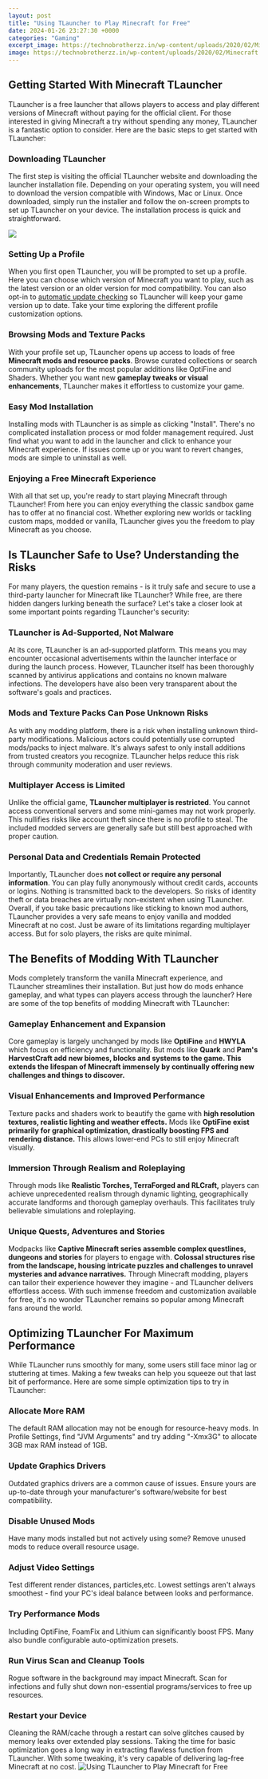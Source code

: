 ```yaml
---
layout: post
title: "Using TLauncher to Play Minecraft for Free"
date: 2024-01-26 23:27:30 +0000
categories: "Gaming"
excerpt_image: https://technobrotherzz.in/wp-content/uploads/2020/02/Minecraft.jpg
image: https://technobrotherzz.in/wp-content/uploads/2020/02/Minecraft.jpg
---
```


## Getting Started With Minecraft TLauncher
TLauncher is a free launcher that allows players to access and play different versions of Minecraft without paying for the official client. For those interested in giving Minecraft a try without spending any money, TLauncher is a fantastic option to consider. Here are the basic steps to get started with TLauncher:
### Downloading TLauncher
The first step is visiting the official TLauncher website and downloading the launcher installation file. Depending on your operating system, you will need to download the version compatible with Windows, Mac or Linux. Once downloaded, simply run the installer and follow the on-screen prompts to set up TLauncher on your device. The installation process is quick and straightforward. 

![](https://i.ytimg.com/vi/0qo64_1xCZA/maxresdefault.jpg)
### Setting Up a Profile
When you first open TLauncher, you will be prompted to set up a profile. Here you can choose which version of Minecraft you want to play, such as the latest version or an older version for mod compatibility. You can also opt-in to [automatic update checking](https://store.fi.io.vn/womens-cute-cat-gift-for-men-women-girls-boys-feline-kitten-lovers-v-neck-t-shirt/men&) so TLauncher will keep your game version up to date. Take your time exploring the different profile customization options.
### Browsing Mods and Texture Packs 
With your profile set up, TLauncher opens up access to loads of free **Minecraft mods and resource packs**. Browse curated collections or search community uploads for the most popular additions like OptiFine and Shaders. Whether you want new **gameplay tweaks or visual enhancements**, TLauncher makes it effortless to customize your game. 
### Easy Mod Installation 
Installing mods with TLauncher is as simple as clicking "Install". There's no complicated installation process or mod folder management required. Just find what you want to add in the launcher and click to enhance your Minecraft experience. If issues come up or you want to revert changes, mods are simple to uninstall as well.
### Enjoying a Free Minecraft Experience
With all that set up, you're ready to start playing Minecraft through TLauncher! From here you can enjoy everything the classic sandbox game has to offer at no financial cost. Whether exploring new worlds or tackling custom maps, modded or vanilla, TLauncher gives you the freedom to play Minecraft as you choose.
## Is TLauncher Safe to Use? Understanding the Risks
For many players, the question remains - is it truly safe and secure to use a third-party launcher for Minecraft like TLauncher? While free, are there hidden dangers lurking beneath the surface? Let's take a closer look at some important points regarding TLauncher's security:
### TLauncher is Ad-Supported, Not Malware
At its core, TLauncher is an ad-supported platform. This means you may encounter occasional advertisements within the launcher interface or during the launch process. However, TLauncher itself has been thoroughly scanned by antivirus applications and contains no known malware infections. The developers have also been very transparent about the software's goals and practices.
### Mods and Texture Packs Can Pose Unknown Risks
As with any modding platform, there is a risk when installing unknown third-party modifications. Malicious actors could potentially use corrupted mods/packs to inject malware. It's always safest to only install additions from trusted creators you recognize. TLauncher helps reduce this risk through community moderation and user reviews.
### Multiplayer Access is Limited 
Unlike the official game, **TLauncher multiplayer is restricted**. You cannot access conventional servers and some mini-games may not work properly. This nullifies risks like account theft since there is no profile to steal. The included modded servers are generally safe but still best approached with proper caution. 
### Personal Data and Credentials Remain Protected
Importantly, TLauncher does **not collect or require any personal information**. You can play fully anonymously without credit cards, accounts or logins. Nothing is transmitted back to the developers. So risks of identity theft or data breaches are virtually non-existent when using TLauncher.
Overall, if you take basic precautions like sticking to known mod authors, TLauncher provides a very safe means to enjoy vanilla and modded Minecraft at no cost. Just be aware of its limitations regarding multiplayer access. But for solo players, the risks are quite minimal.
## The Benefits of Modding With TLauncher
Mods completely transform the vanilla Minecraft experience, and TLauncher streamlines their installation. But just how do mods enhance gameplay, and what types can players access through the launcher? Here are some of the top benefits of modding Minecraft with TLauncher:
### Gameplay Enhancement and Expansion
Core gameplay is largely unchanged by mods like **OptiFine** and **HWYLA** which focus on efficiency and functionality. But mods like **Quark** and **Pam's HarvestCraft add new biomes, blocks and systems to the game. This extends the lifespan of Minecraft immensely by continually offering new challenges and things to discover.**
### Visual Enhancements and Improved Performance 
Texture packs and shaders work to beautify the game with **high resolution textures, realistic lighting and weather effects.** Mods like **OptiFine exist primarily for graphical optimization, drastically boosting FPS and rendering distance.** This allows lower-end PCs to still enjoy Minecraft visually. 
### Immersion Through Realism and Roleplaying 
Through mods like **Realistic Torches, TerraForged and RLCraft,** players can achieve unprecedented realism through dynamic lighting, geographically accurate landforms and thorough gameplay overhauls. This facilitates truly believable simulations and roleplaying. 
### Unique Quests, Adventures and Stories 
Modpacks like **Captive Minecraft series assemble complex questlines, dungeons and stories** for players to engage with. **Colossal structures rise from the landscape, housing intricate puzzles and challenges to unravel mysteries and advance narratives.**
Through Minecraft modding, players can tailor their experience however they imagine - and TLauncher delivers effortless access. With such immense freedom and customization available for free, it's no wonder TLauncher remains so popular among Minecraft fans around the world.
## Optimizing TLauncher For Maximum Performance  
While TLauncher runs smoothly for many, some users still face minor lag or stuttering at times. Making a few tweaks can help you squeeze out that last bit of performance. Here are some simple optimization tips to try in TLauncher:
### Allocate More RAM
The default RAM allocation may not be enough for resource-heavy mods. In Profile Settings, find "JVM Arguments" and try adding "-Xmx3G" to allocate 3GB max RAM instead of 1GB. 
### Update Graphics Drivers
Outdated graphics drivers are a common cause of issues. Ensure yours are up-to-date through your manufacturer's software/website for best compatibility.
### Disable Unused Mods
Have many mods installed but not actively using some? Remove unused mods to reduce overall resource usage.  
### Adjust Video Settings 
Test different render distances, particles,etc. Lowest settings aren't always smoothest - find your PC's ideal balance between looks and performance.
### Try Performance Mods
Including OptiFine, FoamFix and Lithium can significantly boost FPS. Many also bundle configurable auto-optimization presets.
### Run Virus Scan and Cleanup Tools 
Rogue software in the background may impact Minecraft. Scan for infections and fully shut down non-essential programs/services to free up resources.
### Restart your Device
Cleaning the RAM/cache through a restart can solve glitches caused by memory leaks over extended play sessions. 
Taking the time for basic optimization goes a long way in extracting flawless function from TLauncher. With some tweaking, it's very capable of delivering lag-free Minecraft at no cost.
![Using TLauncher to Play Minecraft for Free](https://technobrotherzz.in/wp-content/uploads/2020/02/Minecraft.jpg)